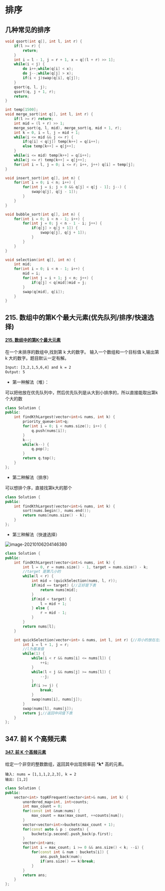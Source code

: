 # 排序

## 几种常见的排序

```cpp
void qsort(int q[], int l, int r) {
    if(l >= r) {
        return;
    }
    int i = l - 1, j = r + 1, x = q[(l + r) >> 1];
    while(i < j) {
        do i++;while(q[i] < x);
        do j--;while(q[j] > x);
        if(i < j)swap(q[i], q[j]);
    }
    qsort(q, l, j);
    qsort(q, j + 1, r);
    return;
}

int temp[1500];
void merge_sort(int q[], int l, int r) {
    if(l >= r) return;
    int mid = (l + r) >> 1;
    merge_sort(q, l, mid), merge_sort(q, mid + 1, r);
    int k = 0, i = l, j = mid + 1;
    while(i <= mid && j <= r) {
        if(q[i] < q[j]) temp[k++] = q[i++];
        else temp[k++] = q[j++];
    }
    while(i <= mid) temp[k++] = q[i++];
    while(j <= r) temp[k++] = q[j++];
    for(int i = l, j = 0; i <= r; i++, j++) q[i] = temp[j];
}

void insert_sort(int q[], int n) {
    for(int i = 0; i < n; i++) {
        for(int j = i; j > 0 && q[j] < q[j - 1]; j--) {
            swap(q[j], q[j - 1]);
        }
    }
}

void bubble_sort(int q[], int n) {
    for(int i = 0; i < n - 1; i++) {
        for(int j = 0; j < n - 1 - i; j++) {
            if(q[j] > q[j + 1]) {
                swap(q[j], q[j + 1]);
            }
        }
    }
}

void selection(int q[], int n) {
    int mid;
    for(int i = 0; i < n - 1; i++) {
        mid = i;
        for(int j = i + 1; j < n; j++) {
            if(q[j] < q[mid])mid = j;
        }
        swap(q[mid], q[i]);
    }
}

```

## 215. 数组中的第K个最大元素(优先队列/排序/快速选择)

#### [215. 数组中的第K个最大元素](https://leetcode-cn.com/problems/kth-largest-element-in-an-array/)

在一个未排序的数组中,找到第 k 大的数字。
输入一个数组和一个目标值 k,输出第 k 大的数字。题目默认一定有解。

```html
Input: [3,2,1,5,6,4] and k = 2
Output: 5
```

* 第一种解法（堆）：

可以把他放在优先队列中，然后优先队列是从大到小排序的，所以直接能取出第k个大的数

```cpp
class Solution {
public:
    int findKthLargest(vector<int>& nums, int k) {
        priority_queue<int>q;
        for(int i = 0; i < nums.size(); i++) {
            q.push(nums[i]);
        }
        k--;
        while(k--) {
            q.pop();
        }
        return q.top();
    }
};
```

* 第二种解法（排序）

可以想排个序，直接找第k大的那个

```cpp
class Solution {
public:
    int findKthLargest(vector<int>& nums, int k) {
        sort(nums.begin(), nums.end());
        return nums[nums.size() - k];
    }
};
```

* 第三种解法（快速选择）

![image-20210106204146380](http://test-fangsong-imgsubmit.oss-cn-beijing.aliyuncs.com/img/image-20210106204146380.png)

```cpp
class Solution {
public:
    int findKthLargest(vector<int>& nums, int k) {
        int l = 0, r = nums.size() - 1, target = nums.size() - k;
        //target 是第几小的
        while(l < r) {
            int mid = (quickSelection(nums, l, r));
            if(mid == target) {//正好是下表
                return nums[mid];
            } 
            if(mid < target) {
                l = mid + 1;
            } else {
                r = mid - 1;
            }
        }
        return nums[l];
    }

    int quickSelection(vector<int> & nums, int l, int r) {//将小的放在左边，大的往右放
        int i = l + 1, j = r;
        //l为基准值
        while(1) {
            while(i < r && nums[i] <= nums[l]) {
                ++i;
            }
            while(l < j && nums[j] >= nums[l]) {
                --j;
            }
            if(i >= j) {
                break;
            }
            swap(nums[i], nums[j]);
        }
        swap(nums[l], nums[j]);
        return j;//返回中间值下表
    }
};
```

## 347. 前 K 个高频元素

#### [347. 前 K 个高频元素](https://leetcode-cn.com/problems/top-k-frequent-elements/)

给定一个非空的整数数组，返回其中出现频率前 ***k\*** 高的元素。

```
输入: nums = [1,1,1,2,2,3], k = 2
输出: [1,2]
```

```cpp
class Solution {
public:
    vector<int> topKFrequent(vector<int>& nums, int k) {
        unordered_map<int, int>counts;
        int max_count = 0;
        for(const int &num:nums) {
            max_count = max(max_count, ++counts[num]);
        }
        vector<vector<int>>buckets(max_count + 1);
        for(const auto & p : counts) {
            buckets[p.second].push_back(p.first);
        }
        vector<int>ans;
        for(int i = max_count; i >= 0 && ans.size() < k; --i) {
            for(const int & num : buckets[i]) {
                ans.push_back(num);
                if(ans.size() == k)break;
            }
        }
        return ans;
    }
};
```

